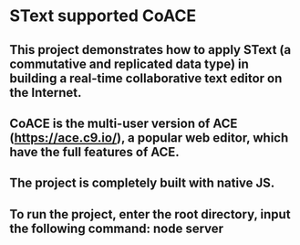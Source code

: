 # SText supported CoACE

## This project demonstrates how to apply SText (a commutative and replicated data type) in building a real-time collaborative text editor on the Internet.

## CoACE is the multi-user version of ACE (https://ace.c9.io/), a popular web editor, which have the full features of ACE.

## The project is completely built with native JS.

## To run the project, enter the root directory, input the following command: node server

